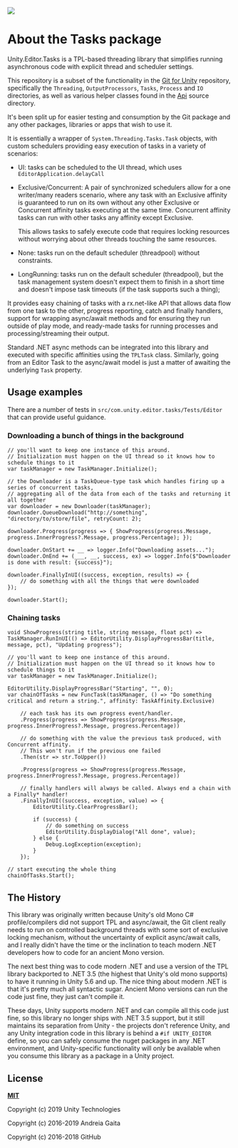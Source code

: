 ![](https://github.com/unity-technologies/com.unity.editor.tasks/workflows/Build,%20Test,%20Pack/badge.svg)

# About the Tasks package

Unity.Editor.Tasks is a TPL-based threading library that simplifies running asynchronous code with explicit thread and scheduler settings.

This repository is a subset of the functionality in the [Git for Unity](https://github.com/spoiledcat/git-for-unity) repository, specifically the `Threading`, `OutputProcessors`, `Tasks`, `Process` and `IO` directories, as well as various helper classes found in the [Api](https://github.com/spoiledcat/git-for-unity/tree/master/src/com.spoiledcat.git.api/Api) source directory.

It's been split up for easier testing and consumption by the Git package and any other packages, libraries or apps that wish to use it.

 It is essentially a wrapper of `System.Threading.Tasks.Task` objects, with custom schedulers providing easy execution of tasks in a variety of scenarios:

 - UI: tasks can be scheduled to the UI thread, which uses `EditorApplication.delayCall`

 - Exclusive/Concurrent: A pair of synchronized schedulers allow for a one writer/many readers scenario, where any task with an Exclusive affinity is guaranteed to run on its own without any other Exclusive or Concurrent affinity tasks executing at the same time. Concurrent affinity tasks can run with other tasks any affinity except Exclusive.
 	
 	This allows tasks to safely execute code that requires locking resources without worrying about other threads touching the same resources.

- None: tasks run on the default scheduler (threadpool) without constraints.
- LongRunning: tasks run on the default scheduler (threadpool), but the task management system doesn't expect them to finish in a short time and doesn't impose task timeouts (if the task supports such a thing);

It provides easy chaining of tasks with a rx.net-like API that allows data flow from one task to the other, progress reporting, catch and finally handlers, support for wrapping async/await methods and for ensuring they run outside of play mode, and ready-made tasks for running processes and processing/streaming their output.

Standard .NET async methods can be integrated into this library and executed with specific affinities using the `TPLTask` class. Similarly, going from an Editor Task to the async/await model is just a matter of awaiting the underlying `Task` property.


## Usage examples

There are a number of tests in `src/com.unity.editor.tasks/Tests/Editor` that can provide useful guidance.

### Downloading a bunch of things in the background

```
// you'll want to keep one instance of this around.
// Initialization must happen on the UI thread so it knows how to schedule things to it
var taskManager = new TaskManager.Initialize();

// the Downloader is a TaskQueue-type task which handles firing up a series of concurrent tasks,
// aggregating all of the data from each of the tasks and returning it all together
var downloader = new Downloader(taskManager);
downloader.QueueDownload("http://something", "directory/to/store/file", retryCount: 2);

downloader.Progress(progress => { ShowProgress(progress.Message, progress.InnerProgress?.Message, progress.Percentage); });

downloader.OnStart += __ => logger.Info("Downloading assets...");
downloader.OnEnd += (___, __, success, ex) => logger.Info($"Downloader is done with result: {success}");

downloader.FinallyInUI((success, exception, results) => {
	// do something with all the things that were downloaded
});

downloader.Start();

```


 ### Chaining tasks

```
void ShowProgress(string title, string message, float pct) => TaskManager.RunInUI(() => EditorUtility.DisplayProgressBar(title, message, pct), "Updating progress");

// you'll want to keep one instance of this around.
// Initialization must happen on the UI thread so it knows how to schedule things to it
var taskManager = new TaskManager.Initialize();

EditorUtility.DisplayProgressBar("Starting", "", 0);
var chainOfTasks = new FuncTask(taskManager, () => "Do something critical and return a string.", affinity: TaskAffinity.Exclusive)

	// each task has its own progress event/handler.
	.Progress(progress => ShowProgress(progress.Message, progress.InnerProgress?.Message, progress.Percentage))

	// do something with the value the previous task produced, with Concurrent affinity.
	// This won't run if the previous one failed
	.Then(str => str.ToUpper())

	.Progress(progress => ShowProgress(progress.Message, progress.InnerProgress?.Message, progress.Percentage))

	// finally handlers will always be called. Always end a chain with a Finally* handler!
	.FinallyInUI((success, exception, value) => {
		EditorUtility.ClearProgressBar();

		if (success) {
			// do something on success
			EditorUtility.DisplayDialog("All done", value);
		} else {
			Debug.LogException(exception);
		}
	});

// start executing the whole thing
chainOfTasks.Start();

```

## The History

This library was originally written because Unity's old Mono C# profile/compilers did not support TPL and async/await, the Git client really needs to run on controlled background threads with some sort of exclusive locking mechanism, without the uncertainty of explicit async/await calls, and I really didn't have the time or the inclination to teach modern .NET developers how to code for an ancient Mono version.

The next best thing was to code modern .NET and use a version of the TPL library backported to .NET 3.5 (the highest that Unity's old mono supports) to have it running in Unity 5.6 and up. The nice thing about modern .NET is that it's pretty much all syntactic sugar. Ancient Mono versions can run the code just fine, they just can't compile it.

These days, Unity supports modern .NET and can compile all this code just fine, so this library no longer ships with .NET 3.5 support, but it still maintains its separation from Unity - the projects don't reference Unity, and any Unity integration code in this library is behind a `#if UNITY_EDITOR` define, so you can safely consume the nuget packages in any .NET environment, and Unity-specific functionality will only be available when you consume this library as a package in a Unity project.

## License

**[MIT](LICENSE)**

Copyright (c) 2019 Unity Technologies

Copyright (c) 2016-2019 Andreia Gaita

Copyright (c) 2016-2018 GitHub
